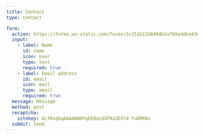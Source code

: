 ```yaml
---
title: Contact
type: contact

form:
  action: https://forms.un-static.com/forms/3c151b12d8494b3a769eddba4369037b93a1cbea
  input:
    - label: Name
      id: name
      icon: user
      type: text
      required: true
    - label: Email address
      id: email
      icon: mail
      type: email
      required: true
  message: Message
  method: post
  recaptcha:
    sitekey: 6Lf0xqkqAAAAAN6PqbE8azdGP8aZEXld-YuDRKBx
  submit: Send
---
```

